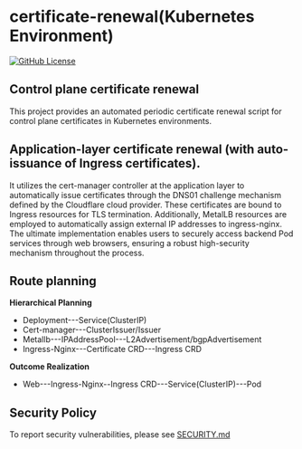 # certificate-renewal(Kubernetes Environment)
[![GitHub License](https://img.shields.io/badge/License-Apache%202.0-blue.svg)](https://www.apache.org/licenses/LICENSE-2.0)

## Control plane certificate renewal
This project provides an automated periodic certificate renewal script for control plane certificates in Kubernetes environments.

## Application-layer certificate renewal (with auto-issuance of Ingress certificates).
It utilizes the cert-manager controller at the application layer to automatically issue certificates through the DNS01 challenge mechanism defined by the Cloudflare cloud provider. These certificates are bound to Ingress resources for TLS termination. Additionally, MetalLB resources are employed to automatically assign external IP addresses to ingress-nginx. The ultimate implementation enables users to securely access backend Pod services through web browsers, ensuring a robust high-security mechanism throughout the process.

## Route planning
**Hierarchical Planning**
- Deployment---Service(ClusterIP)
- Cert-manager---ClusterIssuer/Issuer
- Metallb---IPAddressPool---L2Advertisement/bgpAdvertisement
- Ingress-Nginx---Certificate CRD---Ingress CRD

**Outcome Realization**
- Web---Ingress-Nginx--Ingress CRD---Service(ClusterIP)---Pod


## Security Policy
To report security vulnerabilities, please see [SECURITY.md](SECURITY.md)
